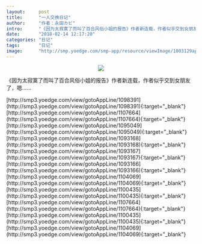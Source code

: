 ```yaml
---
layout:     post
title:      "一人交换日记"
author:     "作者：永田カビ"
intro:      "《因为太寂寞了而叫了百合风俗小姐的报告》作者新连载，作者似乎交到女朋友了，嗯......"
date:       "2018-02-14 12:17:20"
categories: "日记"
tags:       "日记"
image:      "http://smp.yoedge.com/smp-app/resource/viewImage/1003129appline.png"
---
```

<div style="text-align: center">
<p><img src="http://smp.yoedge.com/smp-app/resource/viewImage/1003129appline.png"/></p>
</div>
<p class="post-meta">
<span>《因为太寂寞了而叫了百合风俗小姐的报告》作者新连载，作者似乎交到女朋友了，嗯......</span>
</p>
[http://smp3.yoedge.com/view/gotoAppLine/1098391](http://smp3.yoedge.com/view/gotoAppLine/1098391){:target="_blank"}
[http://smp3.yoedge.com/view/gotoAppLine/1107664](http://smp3.yoedge.com/view/gotoAppLine/1107664){:target="_blank"}
[http://smp3.yoedge.com/view/gotoAppLine/1095049](http://smp3.yoedge.com/view/gotoAppLine/1095049){:target="_blank"}
[http://smp3.yoedge.com/view/gotoAppLine/1093168](http://smp3.yoedge.com/view/gotoAppLine/1093168){:target="_blank"}
[http://smp3.yoedge.com/view/gotoAppLine/1093167](http://smp3.yoedge.com/view/gotoAppLine/1093167){:target="_blank"}
[http://smp3.yoedge.com/view/gotoAppLine/1093166](http://smp3.yoedge.com/view/gotoAppLine/1093166){:target="_blank"}
[http://smp3.yoedge.com/view/gotoAppLine/1104069](http://smp3.yoedge.com/view/gotoAppLine/1104069){:target="_blank"}
[http://smp3.yoedge.com/view/gotoAppLine/1100435](http://smp3.yoedge.com/view/gotoAppLine/1100435){:target="_blank"}
[http://smp3.yoedge.com/view/gotoAppLine/1107664](http://smp3.yoedge.com/view/gotoAppLine/1107664){:target="_blank"}
[http://smp3.yoedge.com/view/gotoAppLine/1100435](http://smp3.yoedge.com/view/gotoAppLine/1100435){:target="_blank"}
[http://smp3.yoedge.com/view/gotoAppLine/1104069](http://smp3.yoedge.com/view/gotoAppLine/1104069){:target="_blank"}


